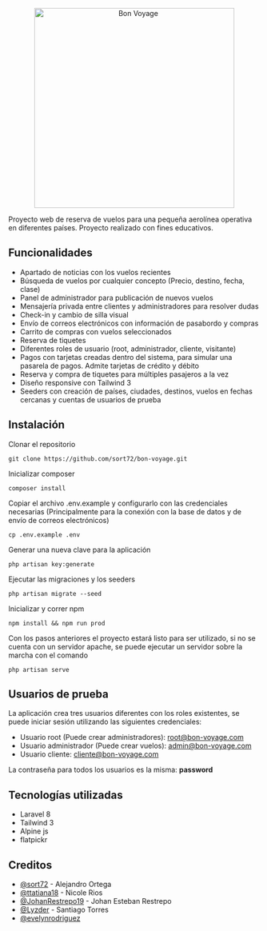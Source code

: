 <p align="center"><img src="https://i.imgur.com/31YRPVd.png" alt="Bon Voyage" width="400"></p>

Proyecto web de reserva de vuelos para una pequeña aerolínea operativa en diferentes países. Proyecto realizado con fines educativos.

## Funcionalidades

- Apartado de noticias con los vuelos recientes
- Búsqueda de vuelos por cualquier concepto (Precio, destino, fecha, clase)
- Panel de administrador para publicación de nuevos vuelos
- Mensajería privada entre clientes y administradores para resolver dudas
- Check-in y cambio de silla visual
- Envío de correos electrónicos con información de pasabordo y compras
- Carrito de compras con vuelos seleccionados
- Reserva de tiquetes
- Diferentes roles de usuario (root, administrador, cliente, visitante)
- Pagos con tarjetas creadas dentro del sistema, para simular una pasarela de pagos. Admite tarjetas de crédito y débito
- Reserva y compra de tiquetes para múltiples pasajeros a la vez
- Diseño responsive con Tailwind 3
- Seeders con creación de países, ciudades, destinos, vuelos en fechas cercanas y cuentas de usuarios de prueba

## Instalación

Clonar el repositorio

`
git clone https://github.com/sort72/bon-voyage.git
`

Inicializar composer

`
composer install
`

Copiar el archivo .env.example y configurarlo con las credenciales necesarias (Principalmente para la conexión con la base de datos y de envío de correos electrónicos)

`
cp .env.example .env
`

Generar una nueva clave para la aplicación

`
php artisan key:generate
` 

Ejecutar las migraciones y los seeders

`
php artisan migrate --seed
`

Inicializar y correr npm

`
npm install && npm run prod
`

Con los pasos anteriores el proyecto estará listo para ser utilizado, si no se cuenta con un servidor apache, se puede ejecutar un servidor sobre la marcha con el comando

`
php artisan serve
`

## Usuarios de prueba

La aplicación crea tres usuarios diferentes con los roles existentes, se puede iniciar sesión utilizando las siguientes credenciales:

- Usuario root (Puede crear administradores): root@bon-voyage.com
- Usuario administrador (Puede crear vuelos): admin@bon-voyage.com
- Usuario cliente: cliente@bon-voyage.com

La contraseña para todos los usuarios es la misma: **password**

## Tecnologías utilizadas

- Laravel 8
- Tailwind 3
- Alpine js
- flatpickr

## Creditos

- [@sort72](https://github.com/sort72) - Alejandro Ortega
- [@ttatiana18](https://github.com/ttatiana18) - Nicole Rios
- [@JohanRestrepo19](https://github.com/JohanRestrepo19) - Johan Esteban Restrepo
- [@Lyzder](https://github.com/Lyzder) - Santiago Torres
- [@evelynrodriguez](https://github.com/evelynrodriguezc)
